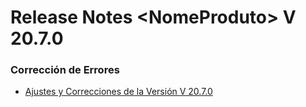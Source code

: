 # Release Notes \<NomeProduto> V 20.7.0

### **Corrección de Errores**

* [Ajustes y Correcciones de la Versión V 20.7.0](ajustes-y-correcciones-de-la-version-v20.7.0.md)
